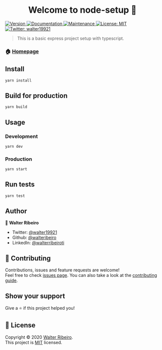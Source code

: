 <h1 align="center">Welcome to node-setup 👋</h1>
<p>
  <a href="https://www.npmjs.com/package/node-setup" target="_blank">
    <img alt="Version" src="https://img.shields.io/npm/v/node-setup.svg">
  </a>
  <a href="https://github.com/walteribeiro/node-setup#readme" target="_blank">
    <img alt="Documentation" src="https://img.shields.io/badge/documentation-yes-brightgreen.svg" />
  </a>
  <a href="https://github.com/walteribeiro/node-setup/graphs/commit-activity" target="_blank">
    <img alt="Maintenance" src="https://img.shields.io/badge/Maintained%3F-yes-green.svg" />
  </a>
  <a href="https://github.com/walteribeiro/node-setup/blob/master/LICENSE" target="_blank">
    <img alt="License: MIT" src="https://img.shields.io/github/license/walteribeiro/node-setup" />
  </a>
  <a href="https://twitter.com/walter19921" target="_blank">
    <img alt="Twitter: walter19921" src="https://img.shields.io/twitter/follow/walter19921.svg?style=social" />
  </a>
</p>

> This is a basic express project setup with typescript.

### 🏠 [Homepage](https://github.com/walteribeiro/node-setup#readme)

## Install

```sh
yarn install
```

## Build for production

```sh
yarn build
```

## Usage

### Development
```sh
yarn dev
```

### Production
```sh
yarn start
```

## Run tests

```sh
yarn test
```

## Author

👤 **Walter Ribeiro**

* Twitter: [@walter19921](https://twitter.com/walter19921)
* Github: [@walteribeiro](https://github.com/walteribeiro)
* LinkedIn: [@walterribeiroti](https://linkedin.com/in/walterribeiroti)

## 🤝 Contributing

Contributions, issues and feature requests are welcome!<br />Feel free to check [issues page](https://github.com/walteribeiro/node-setup/issues). You can also take a look at the [contributing guide](https://github.com/walteribeiro/node-setup/blob/master/CONTRIBUTING.md).

## Show your support

Give a ⭐️ if this project helped you!

## 📝 License

Copyright © 2020 [Walter Ribeiro](https://github.com/walteribeiro).<br />
This project is [MIT](https://github.com/walteribeiro/node-setup/blob/master/LICENSE) licensed.
